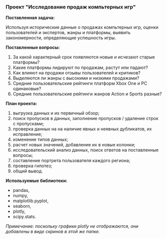 ### Проект "Исследование продаж компьтерных игр"

**Поставленная задача:**

Используя исторические данные о продажах компьтерных игр, оценки пользователей и экспертов, жанры и платформы, выявить закономерности, определяющие успешность игры.

**Поставленные вопросы:**
1. За какой характерный срок появляются новые и исчезают старые платформы?
2. Какие платформы лидируют по продажам, растут или падают?
3. Как влияют на продажи отзывы пользователей и критиков?
4. Выделяются ли жанры с высокими и низкими продажами?
5. Средние пользовательские рейтинги платформ Xbox One и PC одинаковые?
6. Средние пользовательские рейтинги жанров Action и Sports разные?

**План проекта:**
1. выгрузка данных и их первичный обзор;
2. поиск пропусков в данных, заполнение пропусков / удаление строк с пропусками;
3. проверка данных на на наличие явных и неявных дубликатов, их исправление; 
4. изменение типов данных;
5. расчет новых значений, добавление их в новые колонки;
6. исследовательский анализ данных, поиск ответов на поставленные вопросы;
7. составление портрета пользователя каждого региона;
8. проверка гипотез;
9. общий вывод.

**Используемые библиотеки:**
* pandas,
* numpy,
* matplotlib.pyplot,
* seaborn,
* plotly,
* scipy.stats.

*Примечание: поскольку графики plotly не отображаются, они добавлены в виде скринов в этой же папке.*
